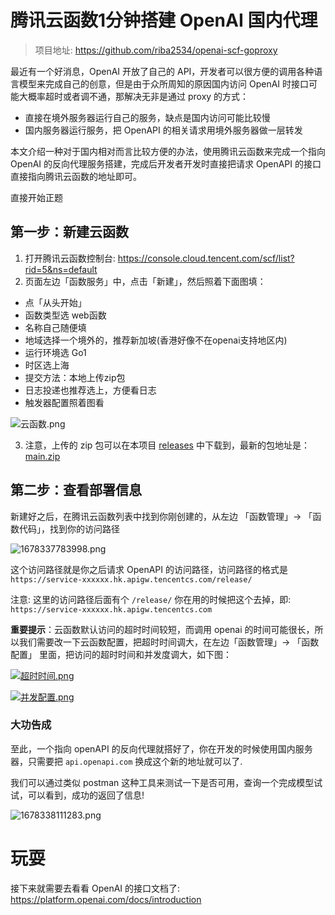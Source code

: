 # 腾讯云函数1分钟搭建 OpenAI 国内代理

> 项目地址: https://github.com/riba2534/openai-scf-goproxy

最近有一个好消息，OpenAI 开放了自己的 API，开发者可以很方便的调用各种语言模型来完成自己的创意，但是由于众所周知的原因国内访问 OpenAI 时接口可能大概率超时或者调不通，那解决无非是通过 proxy 的方式：

- 直接在境外服务器运行自己的服务，缺点是国内访问可能比较慢
- 国内服务器运行服务，把 OpenAPI 的相关请求用境外服务器做一层转发

本文介绍一种对于国内相对而言比较方便的办法，使用腾讯云函数来完成一个指向 OpenAI 的反向代理服务搭建，完成后开发者开发时直接把请求 OpenAPI 的接口直接指向腾讯云函数的地址即可。

直接开始正题


## 第一步：新建云函数

1. 打开腾讯云函数控制台: https://console.cloud.tencent.com/scf/list?rid=5&ns=default
2. 页面左边「函数服务」中，点击「新建」，然后照着下面图填：

- 点「从头开始」
- 函数类型选 web函数
- 名称自己随便填
- 地域选择一个境外的，推荐新加坡(香港好像不在openai支持地区内)
- 运行环境选 Go1
- 时区选上海
- 提交方法：本地上传zip包
- 日志投递也推荐选上，方便看日志
- 触发器配置照着图看

![云函数.png](https://image-1252109614.cos.ap-beijing.myqcloud.com/2023/03/09/64096590d8255.png)

3. 注意，上传的 zip 包可以在本项目 [releases](https://github.com/riba2534/openai-scf-goproxy/releases) 中下载到，最新的包地址是： [main.zip](https://github.com/riba2534/openai-scf-goproxy/releases/download/V2.0/main.zip)


## 第二步：查看部署信息

新建好之后，在腾讯云函数列表中找到你刚创建的，从左边 「函数管理」-> 「函数代码」，找到你的访问路径

![1678337783998.png](https://image-1252109614.cos.ap-beijing.myqcloud.com/2023/03/09/640966f88f891.png)


这个访问路径就是你之后请求 OpenAPI 的访问路径，访问路径的格式是 `https://service-xxxxxx.hk.apigw.tencentcs.com/release/`

注意: 这里的访问路径后面有个 `/release/` 你在用的时候把这个去掉，即: `https://service-xxxxxx.hk.apigw.tencentcs.com`



**重要提示**：云函数默认访问的超时时间较短，而调用 openai 的时间可能很长，所以我们需要改一下云函数配置，把超时时间调大，在左边「函数管理」-> 「函数配置」 里面，把访问的超时时间和并发度调大，如下图：

[![超时时间.png](https://image-1252109614.cos.ap-beijing.myqcloud.com/2023/03/13/640ece0cc7848.png)](https://image-1252109614.cos.ap-beijing.myqcloud.com/2023/03/13/640ece0cc7848.png)

[![并发配置.png](https://image-1252109614.cos.ap-beijing.myqcloud.com/2023/03/13/640ece0c4dd58.png)](https://image-1252109614.cos.ap-beijing.myqcloud.com/2023/03/13/640ece0c4dd58.png)

### 大功告成

至此，一个指向 openAPI 的反向代理就搭好了，你在开发的时候使用国内服务器，只需要把 `api.openapi.com` 换成这个新的地址就可以了.

我们可以通过类似 postman 这种工具来测试一下是否可用，查询一个完成模型试试，可以看到，成功的返回了信息!

![1678338111283.png](https://image-1252109614.cos.ap-beijing.myqcloud.com/2023/03/09/6409683fa484c.png)


# 玩耍

接下来就需要去看看 OpenAI 的接口文档了: https://platform.openai.com/docs/introduction
